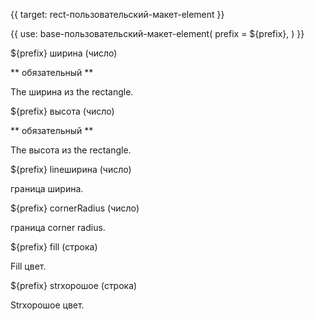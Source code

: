 {{ target: rect-пользовательский-макет-element }}

{{ use: base-пользовательский-макет-element(
    prefix = ${prefix},
) }}

${prefix} ширина (число) 

** обязательный **

The ширина из the rectangle.

${prefix} высота (число)

** обязательный **

The высота из the rectangle.

${prefix} lineширина (число)

граница ширина.

${prefix} cornerRadius (число)

граница corner radius.

${prefix} fill (строка)

Fill цвет.

${prefix} strхорошоe (строка)

Strхорошоe цвет.